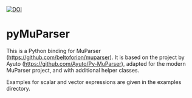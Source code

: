 [![DOI](https://zenodo.org/badge/DOI/10.5281/zenodo.11479574.svg)](https://doi.org/10.5281/zenodo.11479574)

# pyMuParser
This is a Python binding for MuParser (https://github.com/beltoforion/muparser).
It is based on the project by Ayuto (https://github.com/Ayuto/Py-MuParser), adapted for the modern MuParser project, and with additional helper classes.

Examples for scalar and vector expressions are given in the examples directory. 
